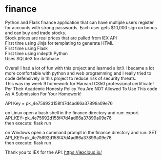 # finance
Python and Flask finance application that can have multiple users register for accounts with strong passwords. Each user gets $10,000 sign on bonus and can buy and trade stocks.\
Stock prices are real prices that are pulled from IEX API\
First time using Jinja for templating to generate HTML\
First time using Flask\
First time using indepth Python\
Uses SQLite3 for database

Overall I had a lot of fun with this project and learned a lot!\ 
I became a lot more comfortable with python and web programming and I really tried to code defensively in this project to reduce risk of security threats.\
This was my week 9 homework for Harvard CS50 professional certificate!\
Per Their Academic Honesty Policy You Are NOT Allowed To Use This code As A Submission For Your Homework!

API Key = pk_4e75692d158f47d4ad66a37899a09e76

on Linux open a bash shell in the finance directory and run: export API_KEY=pk_4e75692d158f47d4ad66a37899a09e76\
  then execute: flask run

on Windows open a command prompt in the finance directory and run: SET API_KEY=pk_4e75692d158f47d4ad66a37899a09e76\
  then execute: flask run
  
Thank you to IEX for the API: https://iexcloud.io/

